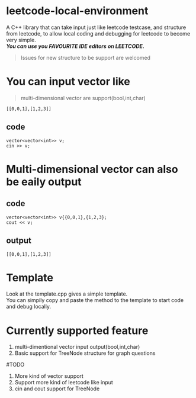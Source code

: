 # leetcode-local-environment
A C++ library that can take input just like leetcode testcase, and structure from leetcode, to allow local coding and debugging for leetcode to become very simple.\
***You can use you FAVOURITE IDE editors on LEETCODE.***
> Issues for new structure to be support are welcomed
# You can input vector like
> multi-dimensional vector are support(bool,int,char)
```
[[0,0,1],[1,2,3]]
```
## code 
```
vector<vector<int>> v;
cin >> v;
```

# Multi-dimensional vector can also be eaily output
## code
```
vector<vector<int>> v{{0,0,1},{1,2,3};
cout << v;
```
## output 
```
[[0,0,1],[1,2,3]]
```
# Template
Look at the template.cpp gives a simple template.\
You can simpily copy and paste the method to the template to start code and debug locally.

# Currently supported feature
1. multi-dimentional vector input output(bool,int,char)
2. Basic support for TreeNode structure for graph questions

#TODO
1. More kind of vector support
2. Support more kind of leetcode like input
3. cin and cout support for TreeNode
